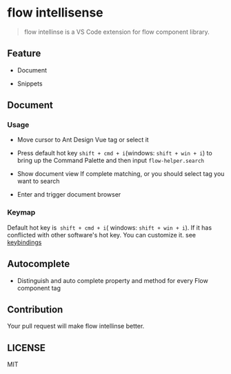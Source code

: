 # flow intellisense

> flow intellinse is a VS Code extension for flow component library.


## Feature

* Document

* Snippets


## Document

### Usage

* Move cursor to Ant Design Vue tag or select it

* Press default hot key `shift + cmd + i`(windows: `shift + win + i`) to bring up the Command Palette and then input `flow-helper.search`

* Show document view If complete matching,
    or you should select tag you want to search

* Enter and trigger document browser




### Keymap

Default hot key is  `shift + cmd + i`( windows: `shift + win + i`). If it has conflicted with other software's hot key. You can customize it. see [keybindings](https://code.visualstudio.com/docs/getstarted/keybindings#_keyboard-shortcuts-editor)


## Autocomplete



* Distinguish and auto complete property and method for every Flow component tag




## Contribution

Your pull request will make flow intellinse better.

## LICENSE

MIT